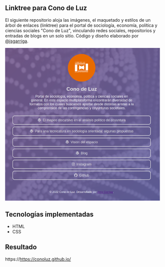 ## Linktree para Cono de Luz
El siguiente repositorio aloja las imágenes, el maquetado y estilos de un árbol de enlaces (linktree) para el portal de sociología, economía, política y ciencias sociales "Cono de Luz", vinculando redes sociales, repositorios y entradas de blogs en un solo sitio. Código y diseño elaborado por [@jsgarriga](https://github.com/jsgarriga).

![img](./images/example.png)

## Tecnologías implementadas
- HTML
- CSS

## Resultado
https://https://conoluz.github.io/
